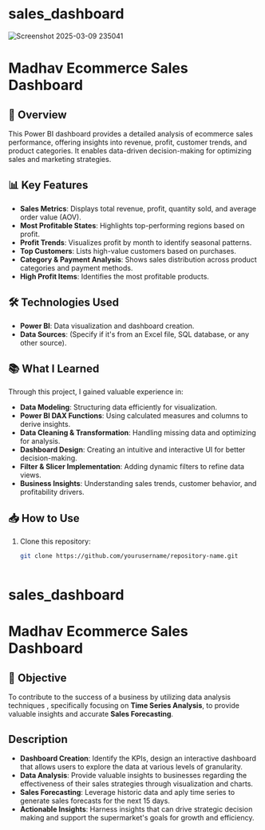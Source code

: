 # sales_dashboard


![Screenshot 2025-03-09 235041](https://github.com/user-attachments/assets/3219f1e6-ae1e-48c3-9ca8-44c84b9a6558)



# Madhav Ecommerce Sales Dashboard  

## 📌 Overview  
This Power BI dashboard provides a detailed analysis of ecommerce sales performance, offering insights into revenue, profit, customer trends, and product categories. It enables data-driven decision-making for optimizing sales and marketing strategies.  

## 📊 Key Features  
- **Sales Metrics**: Displays total revenue, profit, quantity sold, and average order value (AOV).  
- **Most Profitable States**: Highlights top-performing regions based on profit.  
- **Profit Trends**: Visualizes profit by month to identify seasonal patterns.  
- **Top Customers**: Lists high-value customers based on purchases.  
- **Category & Payment Analysis**: Shows sales distribution across product categories and payment methods.  
- **High Profit Items**: Identifies the most profitable products.  

## 🛠️ Technologies Used  
- **Power BI**: Data visualization and dashboard creation.  
- **Data Sources**: (Specify if it's from an Excel file, SQL database, or any other source).  

## 📚 What I Learned  
Through this project, I gained valuable experience in:  
- **Data Modeling**: Structuring data efficiently for visualization.  
- **Power BI DAX Functions**: Using calculated measures and columns to derive insights.  
- **Data Cleaning & Transformation**: Handling missing data and optimizing for analysis.  
- **Dashboard Design**: Creating an intuitive and interactive UI for better decision-making.  
- **Filter & Slicer Implementation**: Adding dynamic filters to refine data views.  
- **Business Insights**: Understanding sales trends, customer behavior, and profitability drivers.  

## 📥 How to Use  
1. Clone this repository:  
   ```bash
   git clone https://github.com/yourusername/repository-name.git



# sales_dashboard
# Madhav Ecommerce Sales Dashboard  

## 📌 Objective  
To contribute to the success of a business by utilizing data analysis techniques , specifically focusing on **Time Series Analysis**, to provide valuable insights and accurate **Sales Forecasting**.



## Description   
- **Dashboard Creation**: Identify the KPIs, design an interactive dashboard that allows users to explore the data at various levels of granularity.  
- **Data Analysis**: Provide valuable insights to businesses regarding the effectiveness of their sales strategies through visualization and charts.  
- **Sales Forecasting**: Leverage historic data and aply time series to generate sales forecasts for the next 15 days.  
- **Actionable Insights**: Harness insights that can drive strategic decision making and support the supermarket's goals for growth and efficiency.  



